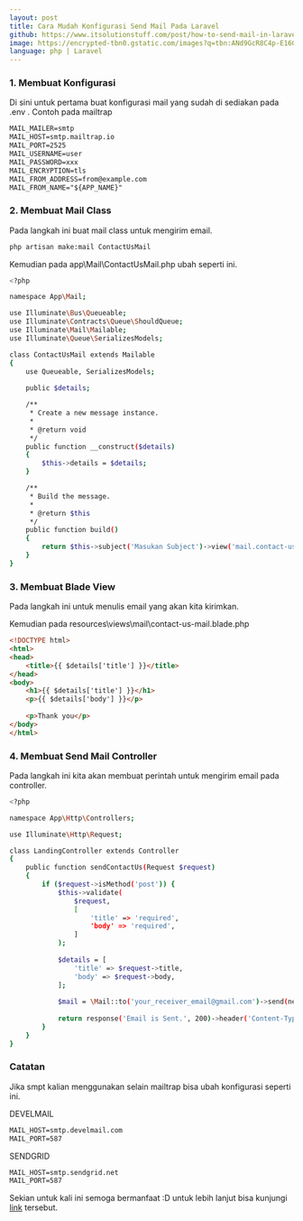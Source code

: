 ```yaml
---
layout: post
title: Cara Mudah Konfigurasi Send Mail Pada Laravel
github: https://www.itsolutionstuff.com/post/how-to-send-mail-in-laravel-6example.html
image: https://encrypted-tbn0.gstatic.com/images?q=tbn:ANd9GcR8C4p-E16GVw0lX4dbfpKbVB5xUTuiYI1wNw&usqp=CAU
language: php | Laravel
---
```


### 1. Membuat Konfigurasi
Di sini untuk pertama buat konfigurasi mail yang sudah di sediakan pada .env . Contoh pada mailtrap
```html
MAIL_MAILER=smtp
MAIL_HOST=smtp.mailtrap.io
MAIL_PORT=2525
MAIL_USERNAME=user
MAIL_PASSWORD=xxx
MAIL_ENCRYPTION=tls
MAIL_FROM_ADDRESS=from@example.com
MAIL_FROM_NAME="${APP_NAME}"
```

### 2. Membuat Mail Class
Pada langkah ini buat mail class untuk mengirim email.
```bash
php artisan make:mail ContactUsMail
```

Kemudian pada app\Mail\ContactUsMail.php ubah seperti ini.
```bash
<?php

namespace App\Mail;

use Illuminate\Bus\Queueable;
use Illuminate\Contracts\Queue\ShouldQueue;
use Illuminate\Mail\Mailable;
use Illuminate\Queue\SerializesModels;

class ContactUsMail extends Mailable
{
    use Queueable, SerializesModels;
    
    public $details;

    /**
     * Create a new message instance.
     *
     * @return void
     */
    public function __construct($details)
    {
        $this->details = $details;
    }

    /**
     * Build the message.
     *
     * @return $this
     */
    public function build()
    {
        return $this->subject('Masukan Subject')->view('mail.contact-us-mail');
    }
}
```

### 3. Membuat Blade View
Pada langkah ini untuk menulis email yang akan kita kirimkan.

Kemudian pada resources\views\mail\contact-us-mail.blade.php
```html
<!DOCTYPE html>
<html>
<head>
    <title>{{ $details['title'] }}</title>
</head>
<body>
    <h1>{{ $details['title'] }}</h1>
    <p>{{ $details['body'] }}</p>
    
    <p>Thank you</p>
</body>
</html>
```

### 4. Membuat Send Mail Controller
Pada langkah ini kita akan membuat perintah untuk mengirim email pada controller.
```bash
<?php

namespace App\Http\Controllers;

use Illuminate\Http\Request;

class LandingController extends Controller
{
    public function sendContactUs(Request $request)
    {
        if ($request->isMethod('post')) {
            $this->validate(
                $request,
                [
                    'title' => 'required',
                    'body' => 'required',
                ]
            );
            
            $details = [
                'title' => $request->title,
                'body' => $request->body,
            ];
            
            $mail = \Mail::to('your_receiver_email@gmail.com')->send(new \App\Mail\ContactUsMail($details));
            
            return response('Email is Sent.', 200)->header('Content-Type', 'text/plain');
        }
    }
}
```

### Catatan
Jika smpt kalian menggunakan selain mailtrap bisa ubah konfigurasi seperti ini.

DEVELMAIL
```html
MAIL_HOST=smtp.develmail.com
MAIL_PORT=587
```

SENDGRID
```html
MAIL_HOST=smtp.sendgrid.net
MAIL_PORT=587
```

Sekian untuk kali ini semoga bermanfaat :D untuk lebih lanjut bisa kunjungi [link](https://www.itsolutionstuff.com/post/how-to-send-mail-in-laravel-6example.html) tersebut.
